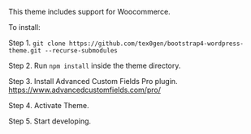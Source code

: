 This theme includes support for Woocommerce.

To install:

Step 1. `git clone https://github.com/tex0gen/bootstrap4-wordpress-theme.git --recurse-submodules`

Step 2. Run `npm install` inside the theme directory.

Step 3. Install Advanced Custom Fields Pro plugin. https://www.advancedcustomfields.com/pro/

Step 4. Activate Theme.

Step 5. Start developing.
